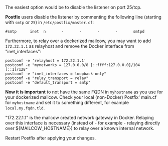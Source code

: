 The easiest option would be to disable the listener on port 25/tcp.

**Postfix** users disable the listener by commenting the following line (starting with `smtp` or `25`) in `/etc/postfix/master.cf`:
```
#smtp      inet  n       -       -       -       -       smtpd
```

Furthermore, to relay over a dockerized mailcow, you may want to add `172.22.1.1` as relayhost and remove the Docker interface from "inet_interfaces":

```
postconf -e 'relayhost = 172.22.1.1'
postconf -e "mynetworks = 127.0.0.0/8 [::ffff:127.0.0.0]/104 [::1]/128"
postconf -e "inet_interfaces = loopback-only"
postconf -e "relay_transport = relay"
postconf -e "default_transport = smtp"
```

**Now it is important** to not have the same FQDN in `myhostname` as you use for your dockerized mailcow. Check your local (non-Docker) Postfix' main.cf for `myhostname` and set it to something different, for example `local.my.fqdn.tld`.

"172.22.1.1" is the mailcow created network gateway in Docker.
Relaying over this interface is necessary (instead of - for example - relaying directly over ${MAILCOW_HOSTNAME}) to relay over a known internal network.

Restart Postfix after applying your changes.